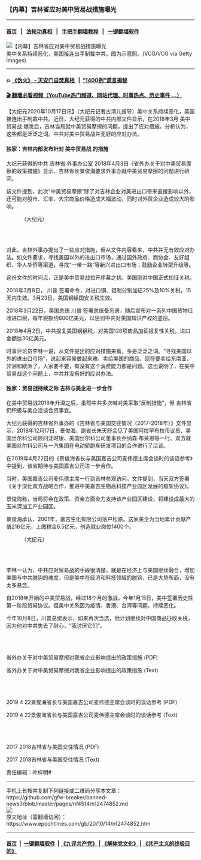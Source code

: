 ### 【内幕】吉林省应对美中贸易战措施曝光
------------------------

#### [首页](https://github.com/gfw-breaker/banned-news3/blob/master/README.md) &nbsp;&nbsp;|&nbsp;&nbsp; [法轮功真相](https://github.com/begood0513/basic/blob/master/README.md)  &nbsp;&nbsp;|&nbsp;&nbsp; [手把手翻墙教程](https://github.com/gfw-breaker/guides/wiki)  &nbsp;&nbsp;|&nbsp;&nbsp; [一键翻墙软件](https://github.com/gfw-breaker/nogfw/blob/master/README.md)  



<div><img alt="【内幕】吉林省应对美中贸易战措施曝光" class="attachment-djy_600_400 size-djy_600_400 wp-post-image" src="https://i.epochtimes.com/assets/uploads/2020/10/GettyImages-943543340-1-600x400.jpg"/>
<div class="caption">
 美中关系持续恶化，美国接连出手制裁中共。图为示意照。(VCG/VCG via Getty Images)
</div></div><hr/>

#### 💥 [《伪火》 - 天安门自焚真相 ](http://158.247.195.190:10000/videos/blog/weihuo.html)&nbsp; |&nbsp; [“1400例”谎言揭秘  ](http://158.247.195.190:10000/videos/blog/jiexi1400.html)

#### [ 🎬  翻墙必看视频（YouTube热门频道、网站代理、时事热点、历史事件 ...）](https://github.com/gfw-breaker/links/blob/master/banned.md)

<div><p>
 【大纪元2020年10月17日讯】（大纪元记者古清儿报导）美中关系持续恶化，美国接连出手制裁中共。近日，大纪元获得的中共内部文件显示，在2018年3月
 <ok href="https://www.epochtimes.com/gb/tag/%E7%BE%8E%E4%B8%AD%E8%B4%B8%E6%98%93%E6%88%98.html">
  美中贸易战
 </ok>
 爆发后，吉林当局就中美贸易摩擦的问题，提出了应对措施。分析认为，这些都是泛泛之词。中共对美中贸易战并无好的应对办法。
</p>
<h4>
 独家：吉林内部发布针对
 <ok href="https://www.epochtimes.com/gb/tag/%E7%BE%8E%E4%B8%AD%E8%B4%B8%E6%98%93%E6%88%98.html">
  美中贸易战
 </ok>
 的措施
</h4>
<p>
 大纪元获得的中共
 <ok href="https://www.epochtimes.com/gb/tag/%E5%90%89%E6%9E%97%E7%9C%81.html">
  吉林省
 </ok>
 <ok href="https://www.epochtimes.com/gb/tag/%E5%A4%96%E4%BA%8B%E5%8A%9E%E5%85%AC%E5%AE%A4.html">
  外事办公室
 </ok>
 2018年4月3日《省外办关于对中美贸易摩擦的政策措施》显示，吉林省长景俊海要求外事办就中美贸易摩擦的问题进行研究。
</p>
<p>
 该文件提到，此次“中美贸易摩擦”除了对吉林企业对美进出口带来直接影响以外，还可能对股市、汇率、大宗商品价格造成大幅波动，同时对外贸企业造成较大的影响。
</p>
<figure class="wp-caption aligncenter" id="attachment_12476846" style="width: 450px">
 <ok href="https://i.epochtimes.com/assets/uploads/2020/10/53333-66-2020-10-15-095114.png">
  <img alt="" class="size-medium wp-image-12476846" src="https://i.epochtimes.com/assets/uploads/2020/10/53333-66-2020-10-15-095114-450x581.png"/>
 </ok>
 <br/><figcaption class="wp-caption-text">
  （大纪元）
 </figcaption><br/>
</figure><br/>
<p>
 对此，吉林外事办提出了一些应对措施，但从文件内容看来，中共并无有效应对办法。如文件要求，寻找美国以外的进出口市场，通过国外政府、商协会、友好组织、华人华侨等渠道，寻找“一带一路”等新兴进出口市场；鼓励企业转型升级等。
</p>
<p>
 这份文件的时间点，正是美中贸易战拉开序幕之初。美国刚对中国正式加征关税。
</p>
<p>
 2018年3月8日，
 <ok href="https://www.epochtimes.com/gb/tag/%E5%B7%9D%E6%99%AE.html">
  川普
 </ok>
 签署命令，对进口钢、铝制分别加征25%及10%关税，15天内生效。3月23日，美国钢铝国安关税生效。
</p>
<p>
 2018年3月22日，美国总统
 <ok href="https://www.epochtimes.com/gb/tag/%E5%B7%9D%E6%99%AE.html">
  川普
 </ok>
 签署总统备忘录，随后宣布对一系列中国货物征收进口税，每年税额约600亿美元，以惩罚中共对美国知识产权的盗窃。
</p>
<p>
 2018年4月2日，中共报复美国钢铝税，对美国128项商品加征报复性关税，进口金额达30亿美元。
</p>
<p>
 时事评论员李林一说，从文件提出的应对措施来看，多是泛泛之词。“寻找美国以外的进出口市场”，说起来容易做起来难。卖给美国的商品，现在要卖给东南亚、非洲和欧洲了，人家要不要，有没有这个消费能力都是问题。这也说明了，在美中贸易战这个问题上，中共并没有好的应对办法。
</p>
<h4>
 独家：贸易战持续之际 吉林与美企进一步合作
</h4>
<p>
 在美中贸易战2018年升温之后，虽然中共多次喊对美采取“反制措施”，但
 <ok href="https://www.epochtimes.com/gb/tag/%E5%90%89%E6%9E%97%E7%9C%81.html">
  吉林省
 </ok>
 仍积极与美企洽谈合资事宜。
</p>
<p>
 大纪元获得的吉林省外事办的《吉林省与美国交往情况（2017-2018年）》文件显示，2018年12月17日，景俊海、副省长朱天舒会见了美国阿拉罕布拉市议员、美国丝尔科公司顾问沈时康、美国丝尔科公司董事长乔纳森‧布莱恩等一行。双方就美国丝尔科公司与一汽集团在电动轿跑车研发项目的合作进行了洽谈。
</p>
<p>
 在2019年4月22日的《景俊海省长与美国嘉吉公司麦伟德主席会谈时的谈话参考》中提到，该省期待与美国嘉吉公司进一步合作。
</p>
<p>
 当时，美国嘉吉公司麦伟德主席一行到吉林参观访问。文件提到，当天双方签署《关于深化双方战略合作，推进中美嘉吉生物高科技产业园区发展的框架协议》。
</p>
<p>
 景俊海称，当局将会在政策、资金方面全力支持该产业园区建设，将建设成最大的玉米深加工产业园区。
</p>
<p>
 景俊海承认，2001年，嘉吉生化有限公司落户松原。这家美企为当地累计贡献产值216亿元，上缴税金6.5亿元，创造就业岗位1400个。
</p>
<figure class="wp-caption aligncenter" id="attachment_12476852" style="width: 450px">
 <ok href="https://i.epochtimes.com/assets/uploads/2020/10/66666-5252020-10-15-095447.png">
  <img alt="" class="size-medium wp-image-12476852" src="https://i.epochtimes.com/assets/uploads/2020/10/66666-5252020-10-15-095447-450x538.png"/>
 </ok>
 <br/><figcaption class="wp-caption-text">
  （大纪元）
 </figcaption><br/>
</figure><br/>
<p>
 李林一认为，中共应对贸易战的手段很清楚，就是在经济上与美国继续融合，增加美国与中共脱钩的难度。但是美中在经济和科技领域的脱钩，已是大势所趋，没有太多悬念。
</p>
<p>
 自2018年开始的中美贸易战，经过18个月的激战，今年1月15日，美中签署历史性第一阶段贸易协议。但美中关系因为疫情、香港、台湾等问题，持续恶化。
</p>
<p>
 今年10月8日，川普总统表示，如果再次当选，他计划继续对中国商品征收关税，因为他对中共失去了耐心，“我讨厌它们”。
</p>
<div class="DC-embed DC-embed-document DV-container" id="DV-viewer-7231559-省外办关于对中美贸易摩擦对我省企业影响提出的政策措施">
</div>
<p>
 <br/>
 <br/>
 <noscript>
  <br/>
  <ok href="https://assets.documentcloud.org/documents/7231559/省外办关于对中美贸易摩擦对我省企业影响提出的政策措施.pdf">
   省外办关于对中美贸易摩擦对我省企业影响提出的政策措施 (PDF)
  </ok>
 </noscript>
</p>
<p>
 <ok href="https://assets.documentcloud.org/documents/7231559/省外办关于对中美贸易摩擦对我省企业影响提出的政策措施.txt">
  省外办关于对中美贸易摩擦对我省企业影响提出的政策措施 (Text)
 </ok>
 <br/>
</p>
<div class="DC-embed DC-embed-document DV-container" id="DV-viewer-7231558-2019-4-22景俊海省长与美国嘉吉公司麦伟德主席会谈时的谈话参考">
</div>
<p>
 <br/>
 <br/>
 <noscript>
  <br/>
  <ok href="https://assets.documentcloud.org/documents/7231558/2019-4-22景俊海省长与美国嘉吉公司麦伟德主席会谈时的谈话参考.pdf">
   2019 4 22景俊海省长与美国嘉吉公司麦伟德主席会谈时的谈话参考 (PDF)
  </ok>
 </noscript>
</p>
<p>
 <ok href="https://assets.documentcloud.org/documents/7231558/2019-4-22景俊海省长与美国嘉吉公司麦伟德主席会谈时的谈话参考.txt">
  2019 4 22景俊海省长与美国嘉吉公司麦伟德主席会谈时的谈话参考 (Text)
 </ok>
 <br/>
</p>
<div class="DC-embed DC-embed-document DV-container" id="DV-viewer-7231557-2017-2018吉林省与美国交往情况">
</div>
<p>
 <br/>
 <br/>
 <noscript>
  <br/>
  <ok href="https://assets.documentcloud.org/documents/7231557/2017-2018吉林省与美国交往情况.pdf">
   2017 2018吉林省与美国交往情况 (PDF)
  </ok>
 </noscript>
</p>
<p>
 <ok href="https://assets.documentcloud.org/documents/7231557/2017-2018吉林省与美国交往情况.txt">
  2017 2018吉林省与美国交往情况 (Text)
 </ok>
 <br/>
</p>
<p>
 责任编辑：叶梓明#
</p>
</div>
<hr/>
手机上长按并复制下列链接或二维码分享本文章：<br/>
https://github.com/gfw-breaker/banned-news3/blob/master/pages/nf4514/n12474852.md <br/>
<a href='https://github.com/gfw-breaker/banned-news3/blob/master/pages/nf4514/n12474852.md'><img src='https://github.com/gfw-breaker/banned-news3/blob/master/pages/nf4514/n12474852.md.png'/></a> <br/>
原文地址（需翻墙访问）：https://www.epochtimes.com/gb/20/10/14/n12474852.htm


------------------------
#### [首页](https://github.com/gfw-breaker/banned-news3/blob/master/README.md) &nbsp;|&nbsp; [一键翻墙软件](https://github.com/gfw-breaker/nogfw/blob/master/README.md) &nbsp;| [《九评共产党》](https://github.com/gfw-breaker/9ping.md/blob/master/README.md#九评之一评共产党是什么) | [《解体党文化》](https://github.com/gfw-breaker/jtdwh.md/blob/master/README.md) | [《共产主义的终极目的》](https://github.com/gfw-breaker/gczydzjmd.md/blob/master/README.md)


<img src='http://gfw-breaker.win/banned-news3/pages/nf4514/n12474852.md' width='0px' height='0px'/>